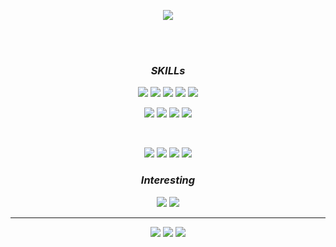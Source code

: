<p align = "center">
 <img src = "https://capsule-render.vercel.app/api?type=slice&reversal=true&color=gradient&customColorList=0,2,2,5,30&height=200&section=header&text=YoonGyum&fontSize=70&fontColor=FFFFFF&animation=fadeIn"> 
</p>

<br><br>

 ### _**<p align = "center">SKILLs</p>**_


<p align="center">
    <img src = "https://img.shields.io/badge/-html-E34F26?style=flat-square&logo=HTML5&logoColor=white"> 
    <img src = "https://img.shields.io/badge/-css-1572B6?style=flat-square&logo=CSS3&logoColor=white">
    <img src = "https://img.shields.io/badge/-javascript-F7DF1E?style=flat-square&logo=Javascript&logoColor=black">
    <img src = "https://img.shields.io/badge/-react-61DAFB?style=flat-square&logo=React&logoColor=black">
    <img src = "https://img.shields.io/badge/-react_native-000020?style=flat-square&logo=Expo&logoColor=white">
</p>


<p align="center">
    <img src = "https://img.shields.io/badge/-python-3776AB?style=flat-square&logo=Python&logoColor=white"> 
    <img src = "https://img.shields.io/badge/-java-007396?style=flat-square&logo=Java&logoColor=white">
    <img src = "https://img.shields.io/badge/-spring_boot-6DB33F?style=flat-square&logo=Springboot&logoColor=white">
    <img src = "https://img.shields.io/badge/-mysql-4479A1?style=flat-square&logo=Mysql&logoColor=white">
</p>

<br>

<p align="center">
    <img src = "https://img.shields.io/badge/-git-F05032?style=flat-square&logo=Git&logoColor=white"> 
    <img src = "https://img.shields.io/badge/-eclipse-2C2255?style=flat-square&logo=Eclipse IDE&logoColor=white">
    <img src = "https://img.shields.io/badge/-inteliJ-000000?style=flat-square&logo=IntelliJ IDEA&logoColor=white">
    <img src = "https://img.shields.io/badge/-vscode-007ACC?style=flat-square&logo=Visual Studio Code&logoColor=white">
</p>


### _**<p align = "center">Interesting</p>**_
<p align="center">
    <img src = "https://img.shields.io/badge/-docker-2496ED?style=flat-square&logo=Docker&logoColor=white"> 
    <img src = "https://img.shields.io/badge/-kubernetes-326CE5?style=flat-square&logo=Kubernetes&logoColor=white">
</p>

---
<p align="center">
  <a href="https://velog.io/@yoongyum" target="_blank"><img src="https://img.shields.io/badge/Velog-20c997?style=flat-square&logo=Velog&logoColor=white"/></a>
  <a href="mailto:imshreg@gmail.com" target="_blank"><img src="https://img.shields.io/badge/Gmail-D71921?style=flat-square&logo=GMail&logoColor=white"/></a>
  <a href="https://github.com/yoongyum" target="_blank"><img src="https://img.shields.io/badge/Github-181717?style=flat-square&logo=GitHub&logoColor=white"/></a>
</p>
